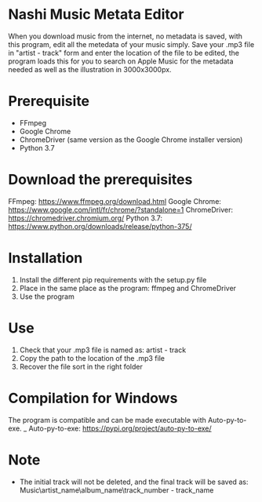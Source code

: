 # Nashi Music Metata Editor
When you download music from the internet, no metadata is saved, with this program, edit all the metedata of your music simply.
Save your .mp3 file in "artist - track" form and enter the location of the file to be edited, the program loads this for you to search on Apple Music for the metadata needed as well as the illustration in 3000x3000px.

# Prerequisite
 - FFmpeg
 - Google Chrome 
 - ChromeDriver (same version as the Google Chrome installer version)
 - Python 3.7
 
# Download the prerequisites
FFmpeg: https://www.ffmpeg.org/download.html
Google Chrome: https://www.google.com/intl/fr/chrome/?standalone=1
ChromeDriver:  https://chromedriver.chromium.org/
Python 3.7: https://www.python.org/downloads/release/python-375/

# Installation
1) Install the different pip requirements with the setup.py file
2) Place in the same place as the program: ffmpeg and ChromeDriver
3) Use the program

# Use
1) Check that your .mp3 file is named as: artist - track
2) Copy the path to the location of the .mp3 file
3) Recover the file sort in the right folder

# Compilation for Windows
The program is compatible and can be made executable with Auto-py-to-exe.
_ Auto-py-to-exe: https://pypi.org/project/auto-py-to-exe/

# Note
 - The initial track will not be deleted, and the final track will be saved as:
Music\artist_name\album_name\track_number - track_name

